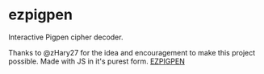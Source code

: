 # ezpigpen
 Interactive Pigpen cipher decoder.

Thanks to @zHary27 for the idea and encouragement to make this project possible.
Made with JS in it's purest form.
<a href="https://michaelcalb.github.io/ezpigpen/
">EZPIGPEN</a>
